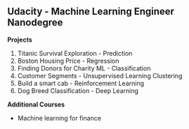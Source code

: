 
## Udacity - Machine Learning Engineer Nanodegree
__Projects__

1. Titanic Survival Exploration - Prediction
2. Boston Housing Price - Regression
3. Finding Donors for Charity ML - Classification
4. Customer Segments - Unsupervised Learning Clustering
5. Build a smart cab - Reinforcement Learning
6. Dog Breed Classification - Deep Learning

__Additional Courses__
- Machine learning for finance
